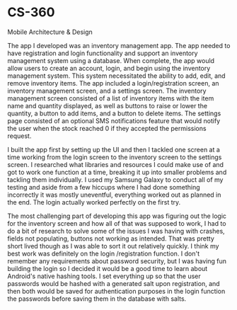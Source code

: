 # CS-360
Mobile Architecture &amp; Design

The app I developed was an inventory management app. The app needed to have registration and login functionality and support an inventory management system using a database. When complete, the app would allow users to create an account, login, and begin using the inventory management system. This system necessitated the ability to add, edit, and remove inventory items. The app included a login/registration screen, an inventory management screen, and a settings screen. The inventory management screen consisted of a list of inventory items with the item name and quantity displayed, as well as buttons to raise or lower the quantity, a button to add items, and a button to delete items. The settings page consisted of an optional SMS notifications feature that would notify the user when the stock reached 0 if they accepted the permissions request.

I built the app first by setting up the UI and then I tackled one screen at a time working from the login screen to the inventory screen to the settings screen. I researched what libraries and resources I could make use of and got to work one function at a time, breaking it up into smaller problems and tackling them individually. I used my Samsung Galaxy to conduct all of my testing and aside from a few hiccups where I had done something incorrectly it was mostly uneventful, everything worked out as planned in the end. The login actually worked perfectly on the first try.

The most challenging part of developing this app was figuring out the logic for the inventory screen and how all of that was supposed to work, I had to do a bit of research to solve some of the issues I was having with crashes, fields not populating, buttons not working as intended. That was pretty short lived though as I was able to sort it out relatively quickly. I think my best work was definitely on the login /registration function. I don't remember any requirements about password security, but I was having fun building the login so I decided it would be a good time to learn about Android's native hashing tools. I set everything up so that the user passwords would be hashed with a generated salt upon registration, and then both would be saved for authentication purposes in the login function the passwords before saving them in the database with salts.
